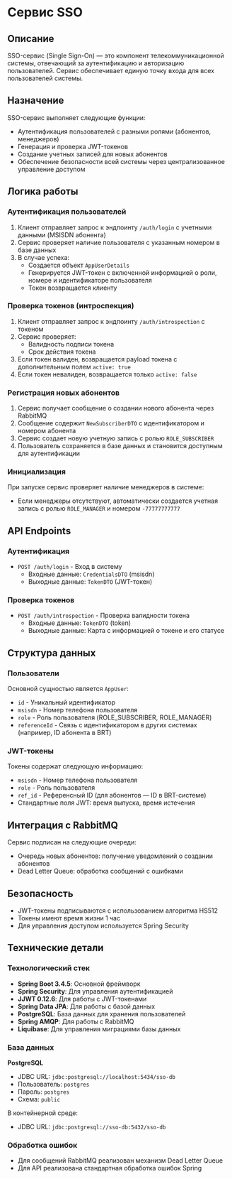 # Сервис SSO

## Описание

SSO-сервис (Single Sign-On) — это компонент телекоммуникационной системы, отвечающий за аутентификацию и авторизацию пользователей. Сервис обеспечивает единую точку входа для всех пользователей системы.

## Назначение

SSO-сервис выполняет следующие функции:
- Аутентификация пользователей с разными ролями (абонентов, менеджеров)
- Генерация и проверка JWT-токенов
- Создание учетных записей для новых абонентов
- Обеспечение безопасности всей системы через централизованное управление доступом

## Логика работы

### Аутентификация пользователей

1. Клиент отправляет запрос к эндпоинту `/auth/login` с учетными данными (MSISDN абонента)
2. Сервис проверяет наличие пользователя с указанным номером в базе данных
3. В случае успеха:
   - Создается объект `AppUserDetails`
   - Генерируется JWT-токен с включенной информацией о роли, номере и идентификаторе пользователя
   - Токен возвращается клиенту

### Проверка токенов (интроспекция)

1. Клиент отправляет запрос к эндпоинту `/auth/introspection` с токеном
2. Сервис проверяет:
   - Валидность подписи токена
   - Срок действия токена
3. Если токен валиден, возвращается payload токена с дополнительным полем `active: true`
4. Если токен невалиден, возвращается только `active: false`

### Регистрация новых абонентов

1. Сервис получает сообщение о создании нового абонента через RabbitMQ
2. Сообщение содержит `NewSubscriberDTO` с идентификатором и номером абонента
3. Сервис создает новую учетную запись с ролью `ROLE_SUBSCRIBER`
4. Пользователь сохраняется в базе данных и становится доступным для аутентификации

### Инициализация

При запуске сервис проверяет наличие менеджеров в системе:
- Если менеджеры отсутствуют, автоматически создается учетная запись с ролью `ROLE_MANAGER` и номером `-77777777777`

## API Endpoints

### Аутентификация

- `POST /auth/login` - Вход в систему
  - Входные данные: `CredentialsDTO` (msisdn)
  - Выходные данные: `TokenDTO` (JWT-токен)

### Проверка токенов

- `POST /auth/introspection` - Проверка валидности токена
  - Входные данные: `TokenDTO` (token)
  - Выходные данные: Карта с информацией о токене и его статусе

## Структура данных

### Пользователи

Основной сущностью является `AppUser`:
- `id` - Уникальный идентификатор
- `msisdn` - Номер телефона пользователя
- `role` - Роль пользователя (ROLE_SUBSCRIBER, ROLE_MANAGER)
- `referenceId` - Связь с идентификатором в других системах (например, ID абонента в BRT)

### JWT-токены

Токены содержат следующую информацию:
- `msisdn` - Номер телефона пользователя
- `role` - Роль пользователя
- `ref_id` - Референсный ID (для абонентов — ID в BRT-системе)
- Стандартные поля JWT: время выпуска, время истечения

## Интеграция с RabbitMQ

Сервис подписан на следующие очереди:
- Очередь новых абонентов: получение уведомлений о создании абонентов
- Dead Letter Queue: обработка сообщений с ошибками

## Безопасность

- JWT-токены подписываются с использованием алгоритма HS512
- Токены имеют время жизни 1 час
- Для управления доступом используется Spring Security

## Технические детали

### Технологический стек

- **Spring Boot 3.4.5**: Основной фреймворк
- **Spring Security**: Для управления аутентификацией
- **JJWT 0.12.6**: Для работы с JWT-токенами
- **Spring Data JPA**: Для работы с базой данных
- **PostgreSQL**: База данных для хранения пользователей
- **Spring AMQP**: Для работы с RabbitMQ
- **Liquibase**: Для управления миграциями базы данных

### База данных

**PostgreSQL**
- JDBC URL: `jdbc:postgresql://localhost:5434/sso-db`
- Пользователь: `postgres`
- Пароль: `postgres`
- Схема: `public`

В контейнерной среде:
- JDBC URL: `jdbc:postgresql://sso-db:5432/sso-db`

### Обработка ошибок

- Для сообщений RabbitMQ реализован механизм Dead Letter Queue
- Для API реализована стандартная обработка ошибок Spring
